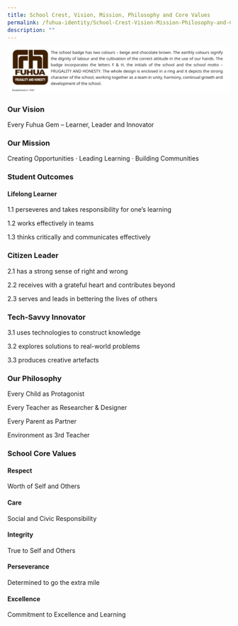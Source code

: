 ```yaml
---
title: School Crest, Vision, Mission, Philosophy and Core Values
permalink: /fuhua-identity/School-Crest-Vision-Mission-Philosophy-and-Core-Values/
description: ""
---
```

![](/images/Fuhua%20Identity/School%20Crest,%20Vision,/C1.png)

### **Our Vision**


  

Every Fuhua Gem – Learner, Leader and Innovator  

### **Our Mission**


  

Creating Opportunities · Leading Learning · Building Communities  

### **Student Outcomes**


#### **Lifelong Learner**

1.1 perseveres and takes responsibility for one’s learning

1.2 works effectively in teams

1.3 thinks critically and communicates effectively

  

### **Citizen Leader**

2.1 has a strong sense of right and wrong

2.2 receives with a grateful heart and contributes beyond

2.3 serves and leads in bettering the lives of others

  

### **Tech-Savvy Innovator**

3.1 uses technologies to construct knowledge

3.2 explores solutions to real-world problems

3.3 produces creative artefacts

### **Our Philosophy**


  

Every Child as Protagonist

Every Teacher as Researcher & Designer 

Every Parent as Partner 

Environment as 3rd Teacher 

### **School Core Values**



#### **Respect**

Worth of Self and Others

  

#### **Care**

Social and Civic Responsibility

  

#### **Integrity**

True to Self and Others

  

#### **Perseverance**

Determined to go the extra mile  

 
#### **Excellence**

Commitment to Excellence and Learning
